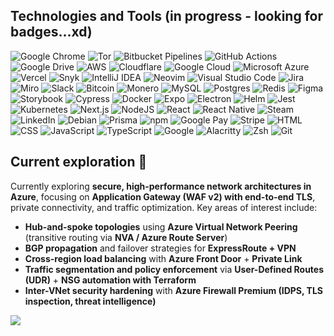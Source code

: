 ## Technologies and Tools (in progress - looking for badges...xd)
![Google Chrome](https://img.shields.io/badge/Google%20Chrome-4285F4?logo=GoogleChrome&logoColor=white)
![Tor](https://img.shields.io/badge/Tor-7D4698?logo=Tor-Browser&logoColor=white)
![Bitbucket Pipelines](https://img.shields.io/badge/Bitbucket_Pipelines-0052CC?logo=bitbucket&logoColor=white)
![GitHub Actions](https://img.shields.io/badge/GitHub_Actions-2088FF?logo=github-actions&logoColor=white)
![Google Drive](https://img.shields.io/badge/Google%20Drive-4285F4?logo=googledrive&logoColor=fff)
![AWS](https://img.shields.io/badge/AWS-%23FF9900.svg?logo=amazon-web-services&logoColor=white)
![Cloudflare](https://img.shields.io/badge/Cloudflare-F38020?logo=Cloudflare&logoColor=white)
![Google Cloud](https://img.shields.io/badge/Google%20Cloud-%234285F4.svg?logo=google-cloud&logoColor=white)
![Microsoft Azure](https://custom-icon-badges.demolab.com/badge/Microsoft%20Azure-0089D6?logo=msazure&logoColor=white)
![Vercel](https://img.shields.io/badge/Vercel-%23000000.svg?logo=vercel&logoColor=white)
![Snyk](https://img.shields.io/badge/Snyk-4C4A73?logo=snyk&logoColor=fff)
![IntelliJ IDEA](https://img.shields.io/badge/IntelliJIDEA-000000.svg?logo=intellij-idea&logoColor=white)
![Neovim](https://img.shields.io/badge/Neovim-57A143?logo=neovim&logoColor=fff)
![Visual Studio Code](https://custom-icon-badges.demolab.com/badge/Visual%20Studio%20Code-0078d7.svg?logo=vsc&logoColor=white)
![Jira](https://img.shields.io/badge/Jira-0052CC?logo=jira&logoColor=fff)
![Miro](https://img.shields.io/badge/Miro-050038?logo=miro&logoColor=fff)
![Slack](https://img.shields.io/badge/Slack-4A154B?logo=slack&logoColor=fff)
![Bitcoin](https://img.shields.io/badge/Bitcoin-FF9900?logo=bitcoin&logoColor=white)
![Monero](https://img.shields.io/badge/Monero-F60?logo=monero&logoColor=fff)
![MySQL](https://img.shields.io/badge/MySQL-4479A1?logo=mysql&logoColor=fff)
![Postgres](https://img.shields.io/badge/Postgres-%23316192.svg?logo=postgresql&logoColor=white)
![Redis](https://img.shields.io/badge/Redis-%23DD0031.svg?logo=redis&logoColor=white)
![Figma](https://img.shields.io/badge/Figma-F24E1E?logo=figma&logoColor=white)
![Storybook](https://img.shields.io/badge/Storybook-FF4785?logo=storybook&logoColor=fff)
![Cypress](https://img.shields.io/badge/Cypress-69D3A7?logo=cypress&logoColor=fff)
![Docker](https://img.shields.io/badge/Docker-2496ED?logo=docker&logoColor=fff)
![Expo](https://img.shields.io/badge/Expo-000020?logo=expo&logoColor=fff)
![Electron](https://img.shields.io/badge/Electron-2B2E3A?logo=electron&logoColor=fff)
![Helm](https://img.shields.io/badge/Helm-0F1689?logo=helm&logoColor=fff)
![Jest](https://img.shields.io/badge/Jest-C21325?logo=jest&logoColor=fff)
![Kubernetes](https://img.shields.io/badge/Kubernetes-326CE5?logo=kubernetes&logoColor=fff)
![Next.js](https://img.shields.io/badge/Next.js-black?logo=next.js&logoColor=white)
![NodeJS](https://img.shields.io/badge/Node.js-6DA55F?logo=node.js&logoColor=white)
![React](https://img.shields.io/badge/React-%2320232a.svg?logo=react&logoColor=%2361DAFB)
![React Native](https://img.shields.io/badge/React_Native-%2320232a.svg?logo=react&logoColor=%2361DAFB)
![Steam](https://img.shields.io/badge/Steam-%23000000.svg?logo=steam&logoColor=white)
![LinkedIn](https://custom-icon-badges.demolab.com/badge/LinkedIn-0A66C2?logo=linkedin-white&logoColor=fff)
![Debian](https://img.shields.io/badge/Debian-A81D33?logo=debian&logoColor=fff)
![Prisma](https://img.shields.io/badge/Prisma-2D3748?logo=prisma&logoColor=white)
![npm](https://img.shields.io/badge/npm-CB3837?logo=npm&logoColor=fff)
![Google Pay](https://img.shields.io/badge/Google%20Pay-4285F4?logo=googlepay&logoColor=fff)
![Stripe](https://img.shields.io/badge/Stripe-5851DD?logo=stripe&logoColor=fff)
![HTML](https://img.shields.io/badge/HTML-%23E34F26.svg?logo=html5&logoColor=white)
![CSS](https://img.shields.io/badge/CSS-1572B6?logo=css3&logoColor=fff)
![JavaScript](https://img.shields.io/badge/JavaScript-F7DF1E?logo=javascript&logoColor=000)
![TypeScript](https://img.shields.io/badge/TypeScript-3178C6?logo=typescript&logoColor=fff)
![Google](https://img.shields.io/badge/Google-4285F4?logo=google&logoColor=white)
![Alacritty](https://img.shields.io/badge/Alacritty-F46D01?logo=alacritty&logoColor=fff)
![Zsh](https://img.shields.io/badge/Zsh-F15A24?logo=zsh&logoColor=fff)
![Git](https://img.shields.io/badge/Git-F05032?logo=git&logoColor=fff)

## Current exploration 📖

Currently exploring **secure, high-performance network architectures in Azure**, focusing on **Application Gateway (WAF v2) with end-to-end TLS**, private connectivity, and traffic optimization. Key areas of interest include:
- **Hub-and-spoke topologies** using **Azure Virtual Network Peering** (transitive routing via **NVA / Azure Route Server**)
- **BGP propagation** and failover strategies for **ExpressRoute + VPN**
- **Cross-region load balancing** with **Azure Front Door** + **Private Link**
- **Traffic segmentation and policy enforcement** via **User-Defined Routes (UDR)** + **NSG automation with Terraform**
- **Inter-VNet security hardening** with **Azure Firewall Premium (IDPS, TLS inspection, threat intelligence)**

<img src="https://github-profile-trophy.vercel.app/?username=rootsher&theme=monokai&title=LongTimeUser,Organizations,Commits,Experience,Stars,Repositories,Followers,Issues" />
